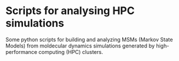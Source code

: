 # Scripts for analysing HPC simulations
Some python scripts for building and analyzing MSMs (Markov State Models) from moldecular dynamics simulations 
generated by high-performance computing (HPC) clusters.
